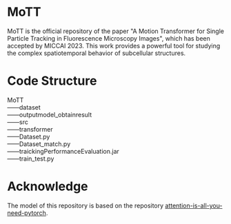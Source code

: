 # MoTT
MoTT is the official repository of the paper "A Motion Transformer for Single Particle Tracking in Fluorescence Microscopy Images", which has been accepted by MICCAI 2023. This work provides a powerful tool for studying the complex spatiotemporal behavior of subcellular structures. 


# Code Structure
MoTT  
——dataset   
——outputmodel_obtainresult  
——src  
——transformer  
——Dataset.py  
——Dataset_match.py  
——traickingPerformanceEvaluation.jar  
——train_test.py  


# Acknowledge
The model of this repository is based on the repository [attention-is-all-you-need-pytorch](https://github.com/jadore801120/attention-is-all-you-need-pytorch).
